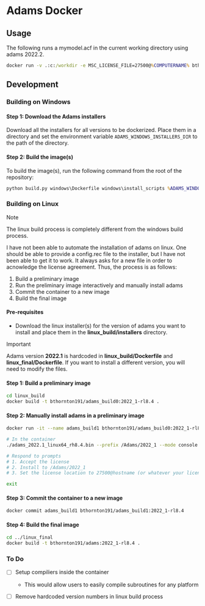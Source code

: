 # Adams Docker
## Usage
The following runs a mymodel.acf in the current working directory using adams 2022.2.
```bat
docker run -v .:c:/workdir -e MSC_LICENSE_FILE=27500@%COMPUTERNAME% bthornton191/adams:adams_2022.2_windows64 mdi.bat ru-s mymodel.acf
```

## Development

### Building on Windows

#### Step 1: Download the Adams installers

Download all the installers for all versions to be dockerized. Place them in a directory
and set the environment variable `ADAMS_WINDOWS_INSTALLERS_DIR` to the path of the directory.

#### Step 2: Build the image(s)

To build the image(s), run the following command from the root of the repository:
```bat
python build.py windows\Dockerfile windows\install_scripts %ADAMS_WINDOWS_INSTALLERS_DIR% 
```

### Building on Linux
> [!NOTE]
> The linux build process is completely different from the windows build process.
> 

I have not been able to automate the installation of adams on linux. 
One should be able to provide a config.rec file to the installer, but I have 
not  been able to get it to work. It always asks for a new file in order to 
acnowledge the license agreement.
Thus, the process is as follows:
1. Build a preliminary image
2. Run the preliminary image interactively and manually install adams
3. Commit the container to a new image
4. Build the final image

#### Pre-requisites
- Download the linux installer(s) for the version of adams you want to install and place them in the
  **linux_build/installers** directory.

> [!IMPORTANT]
> Adams version **2022.1** is hardcoded in **linux_build/Dockerfile** and 
> **linux_final/Dockerfile**. If you want to install a different version, you will need to modify
> the files.

#### Step 1: Build a preliminary image

```bash
cd linux_build
docker build -t bthornton191/adams_build0:2022_1-rl8.4 .
```

#### Step 2: Manually install adams in a preliminary image

```bash
docker run -it --name adams_build1 bthornton191/adams_build0:2022_1-rl8.4 /bin/bash

# In the container
./adams_2022.1_linux64_rh8.4.bin --prefix /Adams/2022_1 --mode console

# Respond to prompts
# 1. Accept the license
# 2. Install to /Adams/2022_1
# 3. Set the license location to 27500@hostname (or whatever your license server is)

exit
```

#### Step 3: Commit the container to a new image

```bash
docker commit adams_build1 bthornton191/adams_build1:2022_1-rl8.4
```

#### Step 4: Build the final image

```bash 
cd ../linux_final
docker build -t bthornton191/adams:2022_1-rl8.4 .
```

### To Do
- [ ] Setup compiliers inside the container
  - This would allow users to easily compile subroutines for any platform
- [ ] Remove hardcoded version numbers in linux build process
  

